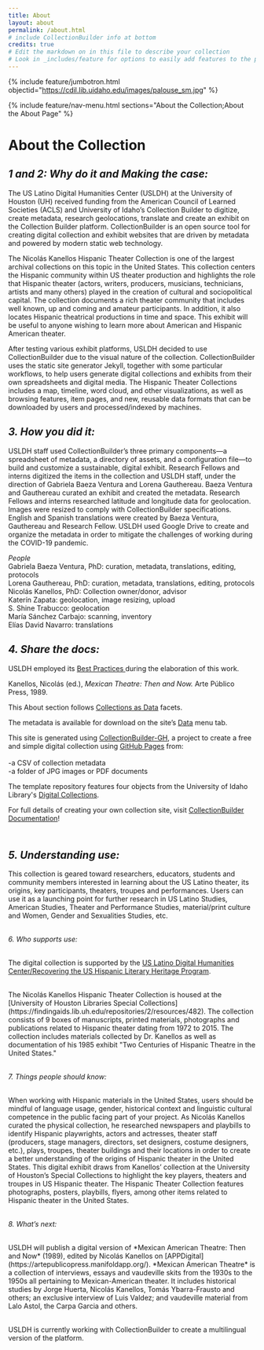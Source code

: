 ```yaml
---
title: About
layout: about
permalink: /about.html
# include CollectionBuilder info at bottom
credits: true
# Edit the markdown on in this file to describe your collection
# Look in _includes/feature for options to easily add features to the page
---
```


{% include feature/jumbotron.html objectid="https://cdil.lib.uidaho.edu/images/palouse_sm.jpg" %}

{% include feature/nav-menu.html sections="About the Collection;About the About Page" %}
<html>

  <h1><b>About the Collection</b></h1>
 <p>
  </p>
  <h2><i>1 and 2: Why do it and Making the case:</i></h2>
<p>The US Latino Digital Humanities Center (USLDH) at the University of Houston (UH) received funding from the American Council of Learned Societies (ACLS) and University of Idaho’s Collection Builder to digitize, create metadata, research geolocations, translate and create an exhibit on the Collection Builder platform. CollectionBuilder is an open source tool for creating digital collection and exhibit websites that are driven by metadata and powered by modern static web technology.</p>

  <p>The Nicolás Kanellos Hispanic Theater Collection is one of the largest archival collections on this topic in the United States. This collection centers the Hispanic community within US theater production and highlights the role that Hispanic theater (actors, writers, producers, musicians, technicians, artists and many others) played in the creation of cultural and sociopolitical capital. The collection documents a rich theater community that includes well known, up and coming and amateur participants. In addition, it also locates Hispanic theatrical productions in time and space. This exhibit will be useful to anyone wishing to learn more about American and Hispanic American theater.</p>
 
<p>After testing various exhibit platforms, USLDH decided to use CollectionBuilder due to the visual nature of the collection. CollectionBuilder uses the static site generator Jekyll, together with some particular workflows, to help users generate digital collections and exhibits from their own spreadsheets and digital media. The Hispanic Theater Collections includes a map, timeline, word cloud, and other visualizations, as well as browsing features, item pages, and new, reusable data formats that can be downloaded by users and processed/indexed by machines. 
  </p>
  <h2><i>3. How you did it:</i></h2> 
<p>USLDH staff used CollectionBuilder’s three primary components—a spreadsheet of metadata, a directory of assets, and a configuration file—to build and customize a sustainable, digital exhibit. Research Fellows and interns digitized the items in the collection and USLDH staff, under the direction of Gabriela Baeza Ventura and Lorena Gauthereau. Baeza Ventura and Gauthereau curated an exhibit and created the metadata. Research Fellows and interns researched latitude and longitude data for geolocation. Images were resized to comply with CollectionBuilder specifications. English and Spanish translations were created by Baeza Ventura, Gauthereau and Research Fellow. USLDH used Google Drive to create and organize the metadata in order to mitigate the challenges of working during the COVID-19 pandemic.</p>  
<p><i>People</i> <br/>
  Gabriela Baeza Ventura, PhD: curation, metadata, translations, editing, protocols <br/>
   Lorena Gauthereau, PhD: curation, metadata, translations, editing, protocols<br/>
   Nicolás Kanellos, PhD: Collection owner/donor, advisor<br/>
   Katerín Zapata: geolocation, image resizing, upload<br/>
   S. Shine Trabucco: geolocation<br/>
 María Sánchez Carbajo: scanning, inventory<br/>
Elías David Navarro: translations<br/>
</p> 
  <h2><i>4. Share the docs:</i></h2> 
  <p>
  </p>
<p>USLDH employed its <a href= "https://artepublicopress.com/digital-humanities/">Best Practices </a> during the elaboration of this work.</p>

  <p>Kanellos, Nicolás (ed.), <i>Mexican Theatre: Then and Now.</i> Arte Público Press, 1989.</p>  

<p>This About section follows <a href= "https://collectionsasdata.github.io/facet7/">Collections as Data</a> facets.  
  </p>
<p>The metadata is available for download on the site’s <a href= "https://recoveryapp.github.io/hispanictheater/data.html">Data</a> menu tab. 
  </p>
  <p>This site is generated using <a href="https://collectionbuilding.github.io/gh/">CollectionBuilder-GH</a>, a project to create a free and simple digital collection using <a href="https://pages.github.com/">GitHub Pages</a> from:<br><br>
-a CSV of collection metadata
  <br>-a folder of JPG images or PDF documents</p>
<p>The template repository features four objects from the University of Idaho Library's <a href="https://www.lib.uidaho.edu/digital">Digital Collections</a>.</p>  

<p>For full details of creating your own collection site, visit <a href="https://collectionbuilder.github.io/cb-docs/">CollectionBuilder Documentation</a>!   
  </p>
  <h2><br><i>5. Understanding use:</i> </h2> 
<p>
  </p>
  <p>This collection is geared toward researchers, educators, students and community members interested in learning about the US Latino theater, its origins, key participants, theaters, troupes and performances. Users can use it as a launching point for further research in US Latino Studies, American Studies, Theater and Performance Studies, material/print culture and Women, Gender and Sexualities Studies, etc.  </p>
   <p>
  </p>
  <br><i>6. Who supports use:</i>  
  <p>
  </p>
<br>The digital collection is supported by the <a href="https://artepublicopress.com/digital-humanities/">US Latino Digital Humanities Center/Recovering the US Hispanic Literary Heritage Program</a>.
<p>
  </p>
<br>The Nicolás Kanellos Hispanic Theater Collection is housed at the [University of Houston Libraries Special Collections](https://findingaids.lib.uh.edu/repositories/2/resources/482). The collection consists of 9 boxes of manuscripts, printed materials, photographs and publications related to Hispanic theater dating from 1972 to 2015. The collection includes materials collected by Dr. Kanellos as well as documentation of his 1985 exhibit "Two Centuries of Hispanic Theatre in the United States."
  <p>
  </p>
  <br><i>7. Things people should know:</i> 
  <p>
  </p>
<br>When working with Hispanic materials in the United States, users should be mindful of language usage, gender, historical context and linguistic cultural competence in the public facing part of your project. As Nicolás Kanellos curated the physical collection, he researched newspapers and playbills to identify Hispanic playwrights, actors and actresses, theater staff (producers, stage managers, directors, set designers, costume designers, etc.), plays, troupes, theater buildings and their locations in order to create a better understanding of the origins of Hispanic theater in the United States. This digital exhibit draws from Kanellos’ collection at the University of Houston’s Special Collections to highlight the key players, theaters and troupes in US Hispanic theater. The Hispanic Theater Collection features photographs, posters, playbills, flyers, among other items related to Hispanic theater in the United States.  
  <p>
  </p>
  <br><i>8. What’s next:</i>
<p>
  </p>  
<br>USLDH will publish a digital version of *Mexican American Theatre: Then and Now* (1989), edited by Nicolás Kanellos on [APPDigital](https://artepublicopress.manifoldapp.org/). *Mexican American Theatre* is a collection of interviews, essays and vaudeville skits from the 1930s to the 1950s all pertaining to Mexican-American theater. It includes historical studies by Jorge Huerta, Nicolás Kanellos, Tomás Ybarra-Frausto and others; an exclusive interview of Luis Valdez; and vaudeville material from Lalo Astol, the Carpa Garcia and others.  
 <p>
  </p> 
<br>USLDH is currently working with CollectionBuilder to create a multilingual version of the platform.  



  
  

